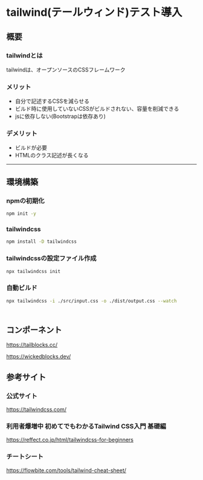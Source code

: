 # tailwind(テールウィンド)テスト導入
## 概要
### tailwindとは
tailwindは、オープンソースのCSSフレームワーク

### メリット
- 自分で記述するCSSを減らせる
- ビルド時に使用していないCSSがビルドされない、容量を削減できる
- jsに依存しない(Bootstrapは依存あり)

### デメリット
- ビルドが必要
- HTMLのクラス記述が長くなる

***

## 環境構築
### npmの初期化
```sh
npm init -y
```

### tailwindcss
```sh
npm install -D tailwindcss
```

### tailwindcssの設定ファイル作成
```sh
npx tailwindcss init
```

### 自動ビルド
```sh
npx tailwindcss -i ./src/input.css -o ./dist/output.css --watch
```



###
```
```
## コンポーネント
https://tailblocks.cc/

https://wickedblocks.dev/

## 参考サイト
### 公式サイト
https://tailwindcss.com/


### 利用者爆増中 初めてでもわかるTailwind CSS入門 基礎編
https://reffect.co.jp/html/tailwindcss-for-beginners

### チートシート
https://flowbite.com/tools/tailwind-cheat-sheet/
